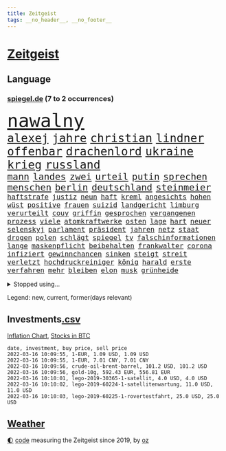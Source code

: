 ```yaml
---
title: Zeitgeist
tags: __no_header__, __no_footer__
---
```


# [Zeitgeist](https://oliz.io/zeitgeist/)

## Language

<h3><a href="https://www.spiegel.de" target="_blank">spiegel.de</a> (7 to 2 occurrences)</h3>
<p style="font-family:monospace">
<span style="font-size:32pt"><a href="news_links.html#nawalny" class="current">nawalny</a></span>
<br>
<span style="font-size:20pt"><a href="news_links.html#alexej" class="current">alexej</a></span>
<span style="font-size:20pt"><a href="news_links.html#jahre" class="current">jahre</a></span>
<span style="font-size:20pt"><a href="news_links.html#christian" class="current">christian</a></span>
<span style="font-size:20pt"><a href="news_links.html#lindner" class="current">lindner</a></span>
<span style="font-size:20pt"><a href="news_links.html#offenbar" class="current">offenbar</a></span>
<span style="font-size:20pt"><a href="news_links.html#drachenlord" class="new">drachenlord</a></span>
<span style="font-size:20pt"><a href="news_links.html#ukraine" class="current">ukraine</a></span>
<span style="font-size:20pt"><a href="news_links.html#krieg" class="current">krieg</a></span>
<span style="font-size:20pt"><a href="news_links.html#russland" class="current">russland</a></span>
<br>
<span style="font-size:16pt"><a href="news_links.html#mann" class="current">mann</a></span>
<span style="font-size:16pt"><a href="news_links.html#landes" class="current">landes</a></span>
<span style="font-size:16pt"><a href="news_links.html#zwei" class="current">zwei</a></span>
<span style="font-size:16pt"><a href="news_links.html#urteil" class="current">urteil</a></span>
<span style="font-size:16pt"><a href="news_links.html#putin" class="current">putin</a></span>
<span style="font-size:16pt"><a href="news_links.html#sprechen" class="current">sprechen</a></span>
<span style="font-size:16pt"><a href="news_links.html#menschen" class="current">menschen</a></span>
<span style="font-size:16pt"><a href="news_links.html#berlin" class="current">berlin</a></span>
<span style="font-size:16pt"><a href="news_links.html#deutschland" class="current">deutschland</a></span>
<span style="font-size:16pt"><a href="news_links.html#steinmeier" class="current">steinmeier</a></span>
<br>
<span style="font-size:12pt"><a href="news_links.html#haftstrafe" class="current">haftstrafe</a></span>
<span style="font-size:12pt"><a href="news_links.html#justiz" class="current">justiz</a></span>
<span style="font-size:12pt"><a href="news_links.html#neun" class="current">neun</a></span>
<span style="font-size:12pt"><a href="news_links.html#haft" class="current">haft</a></span>
<span style="font-size:12pt"><a href="news_links.html#kreml" class="current">kreml</a></span>
<span style="font-size:12pt"><a href="news_links.html#angesichts" class="current">angesichts</a></span>
<span style="font-size:12pt"><a href="news_links.html#hohen" class="current">hohen</a></span>
<span style="font-size:12pt"><a href="news_links.html#wüst" class="current">wüst</a></span>
<span style="font-size:12pt"><a href="news_links.html#positive" class="current">positive</a></span>
<span style="font-size:12pt"><a href="news_links.html#frauen" class="current">frauen</a></span>
<span style="font-size:12pt"><a href="news_links.html#suizid" class="current">suizid</a></span>
<span style="font-size:12pt"><a href="news_links.html#landgericht" class="current">landgericht</a></span>
<span style="font-size:12pt"><a href="news_links.html#limburg" class="current">limburg</a></span>
<span style="font-size:12pt"><a href="news_links.html#verurteilt" class="current">verurteilt</a></span>
<span style="font-size:12pt"><a href="news_links.html#couy" class="new">couy</a></span>
<span style="font-size:12pt"><a href="news_links.html#griffin" class="new">griffin</a></span>
<span style="font-size:12pt"><a href="news_links.html#gesprochen" class="current">gesprochen</a></span>
<span style="font-size:12pt"><a href="news_links.html#vergangenen" class="current">vergangenen</a></span>
<span style="font-size:12pt"><a href="news_links.html#prozess" class="current">prozess</a></span>
<span style="font-size:12pt"><a href="news_links.html#viele" class="current">viele</a></span>
<span style="font-size:12pt"><a href="news_links.html#atomkraftwerke" class="current">atomkraftwerke</a></span>
<span style="font-size:12pt"><a href="news_links.html#osten" class="current">osten</a></span>
<span style="font-size:12pt"><a href="news_links.html#lage" class="current">lage</a></span>
<span style="font-size:12pt"><a href="news_links.html#hart" class="current">hart</a></span>
<span style="font-size:12pt"><a href="news_links.html#neuer" class="current">neuer</a></span>
<span style="font-size:12pt"><a href="news_links.html#selenskyj" class="current">selenskyj</a></span>
<span style="font-size:12pt"><a href="news_links.html#parlament" class="current">parlament</a></span>
<span style="font-size:12pt"><a href="news_links.html#präsident" class="current">präsident</a></span>
<span style="font-size:12pt"><a href="news_links.html#jahren" class="current">jahren</a></span>
<span style="font-size:12pt"><a href="news_links.html#netz" class="current">netz</a></span>
<span style="font-size:12pt"><a href="news_links.html#staat" class="current">staat</a></span>
<span style="font-size:12pt"><a href="news_links.html#drogen" class="current">drogen</a></span>
<span style="font-size:12pt"><a href="news_links.html#polen" class="current">polen</a></span>
<span style="font-size:12pt"><a href="news_links.html#schlägt" class="current">schlägt</a></span>
<span style="font-size:12pt"><a href="news_links.html#spiegel" class="current">spiegel</a></span>
<span style="font-size:12pt"><a href="news_links.html#tv" class="current">tv</a></span>
<span style="font-size:12pt"><a href="news_links.html#falschinformationen" class="current">falschinformationen</a></span>
<span style="font-size:12pt"><a href="news_links.html#lange" class="current">lange</a></span>
<span style="font-size:12pt"><a href="news_links.html#maskenpflicht" class="current">maskenpflicht</a></span>
<span style="font-size:12pt"><a href="news_links.html#beibehalten" class="current">beibehalten</a></span>
<span style="font-size:12pt"><a href="news_links.html#frankwalter" class="current">frankwalter</a></span>
<span style="font-size:12pt"><a href="news_links.html#corona" class="current">corona</a></span>
<span style="font-size:12pt"><a href="news_links.html#infiziert" class="current">infiziert</a></span>
<span style="font-size:12pt"><a href="news_links.html#gewinnchancen" class="new">gewinnchancen</a></span>
<span style="font-size:12pt"><a href="news_links.html#sinken" class="current">sinken</a></span>
<span style="font-size:12pt"><a href="news_links.html#steigt" class="current">steigt</a></span>
<span style="font-size:12pt"><a href="news_links.html#streit" class="current">streit</a></span>
<span style="font-size:12pt"><a href="news_links.html#verletzt" class="current">verletzt</a></span>
<span style="font-size:12pt"><a href="news_links.html#hochdruckreiniger" class="new">hochdruckreiniger</a></span>
<span style="font-size:12pt"><a href="news_links.html#könig" class="current">könig</a></span>
<span style="font-size:12pt"><a href="news_links.html#harald" class="current">harald</a></span>
<span style="font-size:12pt"><a href="news_links.html#erste" class="current">erste</a></span>
<span style="font-size:12pt"><a href="news_links.html#verfahren" class="current">verfahren</a></span>
<span style="font-size:12pt"><a href="news_links.html#mehr" class="current">mehr</a></span>
<span style="font-size:12pt"><a href="news_links.html#bleiben" class="current">bleiben</a></span>
<span style="font-size:12pt"><a href="news_links.html#elon" class="current">elon</a></span>
<span style="font-size:12pt"><a href="news_links.html#musk" class="current">musk</a></span>
<span style="font-size:12pt"><a href="news_links.html#grünheide" class="current">grünheide</a></span>
</p>
<details>
<summary>Stopped using...</summary>
<p class="former" style="font-size:12pt">
partie(517) wünscht(517) alternativen(516) angeles(516) anschlag(516) beispiel(516) co₂(516) ermordet(516) handeln(516) manager(516) schwedische(516) wolfgang(516) arm(515) entwicklungen(515) kündigung(515) netzwerken(515) schlimmer(515) gründer(514) häufiger(514) ifoinstitut(514) klimaneutral(514) komplizen(514) kriminellen(514) rechtsextremismus(514) reform(514) turin(514) drama(513) entlassung(513) figur(513) kurzfristig(513) medizin(513) versuchten(513) achtelfinale(512) bundesrepublik(512) erhoben(512) fand(512) flieht(512) gleichberechtigung(512) heftig(512) innenministerium(512) jobs(512) jörg(512) paare(512) passagiere(512) rassistische(512) reduziert(512) star(512) verstorbenen(512) weltweiten(512) 150(511) 6(511) angemessen(511) digitaler(511) durchsetzen(511) gutachten(511) hebt(511) hotel(511) kapitän(511) muster(511) ruf(511) san(511) spdpolitikerin(511) sturz(511) teilnehmer(511) timo(511) verlief(511) wiederwahl(511) arbeitnehmer(510) arzt(510) bars(510) einführen(510) eugh(510) illegale(510) maximal(510) mitunter(510) persönlich(510) podium(510) terroristen(510) ulm(510) verlegt(510) wahlen(510) weise(510) weisen(510) augsburg(509) bekannten(509) entwurf(509) erneute(509) haseloff(509) katze(509) kurve(509) misshandelt(509) mutmaßlicher(509) nordsee(509) post(509) verdiente(509) ärzten(509) armin(508) beklagen(508) dachte(508) entfernt(508) ideen(508) kanzlerin(508) leiten(508) mengen(508) überzeugen(508) arbeitete(507) aufmerksamkeit(507) aufsehen(507) brauchte(507) dach(507) einstieg(507) geduld(507) hinweisen(507) illegal(507) nominierung(507) scheuer(507) vertreter(507) bewegung(506) einzelnen(506) erholt(506) feier(506) lob(506) opfern(506) rechtlich(506) riss(506) schwindet(506) ungarns(506) weitergegeben(506) yorker(506) atem(505) ausreichend(505) beginnen(505) begrenzen(505) digitalen(505) internen(505) kleines(505) langfristig(505) pariser(505) schweigen(505) spanischen(505) spott(505) starken(505) vielerorts(505) anlagen(504) anwälte(504) bot(504) brexit(504) debatten(504) djokovic(504) entscheidenden(504) erlitt(504) inszeniert(504) verboten(504) verstärken(504) weite(504) werbung(504) überlebte(504) übernahme(504) debakel(503) durften(503) gefährlicher(503) hände(503) jury(503) kostenlose(503) lothar(503) modell(503) party(503) umso(503) verlängerung(503) zugelassen(503) überprüft(503) abstand(502) andré(502) beschert(502) boden(502) freunden(502) gefördert(502) lakers(502) metropolen(502) punkten(502) regensburg(502) scharfe(502) trieb(502) album(501) bolsonaro(501) erlebte(501) ermittlern(501) extremen(501) geprüft(501) islamisten(501) jair(501) lagen(501) meist(501) netzwerk(501) rat(501) schöne(501) sexuell(501) spektakulären(501) töten(501) big(500) coach(500) dennis(500) dominanz(500) grün(500) heimlich(500) kimmich(500) letzter(500) null(500) schüssen(500) sportlerinnen(500) teamkollegen(500) wirtschaftliche(500) 2011(499) auskunft(499) erhielt(499) fußballprofi(499) tragödie(499) umsetzen(499) betont(498) biontech(498) euparlament(498) restaurant(498) stärksten(498) triumph(498) verbessert(498) verbindung(498) wähler(498) abgehört(497) alice(497) befreit(497) durchgesetzt(497) gestritten(497) kilometern(497) kinos(497) toter(497) auftrag(496) begriff(496) billie(496) eilish(496) festgestellt(496) petra(496) trafen(496) unzählige(496) beinahe(495) erschöpft(495) anhänger(494) geimpft(494) seltsame(494) vermeintlichen(493) landete(492) matthew(492) pkw(492) zahlte(492) zusammenstoß(492) gästen(491) mieten(491) monats(491) aktie(490) enden(490) entspannung(490) verwickelt(490) züge(490) engpässe(489) ministerium(489) klarer(488) kontaktbeschränkungen(488) ostsee(488) zukünftig(488) 19jähriger(487) dran(487) rettete(487) steffen(487) kracht(486) nachbar(486) sachsens(486) schießen(486) verheerend(486) digital(485) eigenem(485) griechischen(485) justin(485) amerikas(484) enttäuschung(484) erschießt(484) kostenlos(484) rang(484) stürzen(484) gewahrsam(483) insolvenz(483) vorbereitung(483) analysiert(482) ute(482) verzeichnet(482) fortsetzung(481) hessischen(481) rundfunk(481) titelverteidiger(481) klimaziele(480) landesweit(480) vermisste(480) bangt(479) pushbacks(479) enthüllungen(478) intensivstation(478) uhaft(478) verkürzt(478) vermissten(478) ältere(478) einblick(477) wirbel(477) abstieg(476) football(476) verfassungsgericht(476) andrew(475) maschine(475) stahl(475) ungeklärt(475) doping(474) katharina(473) schritten(472) schätzen(472) smartphones(471) verschafft(471) einleiten(470) geblieben(469) klees(469) runden(469) sophie(469) staus(469) flug(467) hype(467) dorf(466) sogenannten(466) wiedergewählt(466) voraussichtlich(464) annäherung(463) johannes(462) verhinderte(462) voraussetzung(462) armen(460) geimpfte(460) kontert(459) staatsoberhaupt(459) premiers(455) spacex(455) versicherer(455) gewusst(454) lockern(454) coronafolgen(452) tolle(452) gesichter(451) möglichkeit(451) schweine(451) daheim(450) gala(450) rätseln(448) bundespräsidenten(447) schadensersatz(446) heimsieg(443) quadratmeter(442) last(440) solches(439) geheime(438) befunden(437) kilo(437) badenwürttembergischen(436) coronawochenüberblick(434) effekt(433) kopfverletzungen(424) ereignet(418) spritze(417) mallorca(411) glasgow(408) technische(407) juristische(402) wucht(402) kreuzung(400) singen(397) verschickt(393) karriereende(389) triumphierte(389) trinken(383) faust(381) afghanistans(378) anfeindungen(378) fahrbahn(377) grab(377) haiti(376) großstädten(372) rückgang(370) j(369) notstand(366) missbrauchsvorwürfen(361) rausch(360) kündigungen(351) angefeindet(350) strecken(349) erschoss(347) gekippt(345) ermittlungsverfahren(341) schenkt(341) 15jähriger(334) zoff(325) bundesstaaten(324) kanadischen(322) aufreger(319) höchster(316) linda(314) pcrtests(311) niemandem(310) finanziert(308) wütenden(308) reichtum(304) 2045(298) genesene(294) holz(293) zurückzukehren(292) nationaltrainer(284) historikerin(280) gefilmt(276) gefälscht(276) akzeptieren(273) stärkere(271) zusammenarbeiten(268) unschuldig(266) darstellung(265) ausgestellt(263) lokal(260) us(259) 01(258) anführer(256) naht(254) scheiterten(254) kündigten(251) indigene(250) bestseller(249) kleidung(249) zusammengestoßen(249) gerüchten(244) bundesanwaltschaft(242) kämpften(242) millionenentschädigung(242) astronomen(240) demenz(240) lkwanhänger(239) seenot(239) spitzenpolitiker(238) geldwäsche(237) rechtens(233) white(233) dick(232) umweltverbände(232) bundesrat(231) kürzen(229) verunsichert(229) attackierte(228) selbstkritisch(227) nächster(226) fühlte(224) hamburgs(224) kreißsaal(224) bafin(221) nähert(221) brasilianischen(220) zähne(220) saßen(217) 210(216) superstars(215) topmanager(214) beliebte(213) 120(212) sportlern(211) forschungsteam(210) kameras(209) zutritt(208) abzugeben(206) erkenntnissen(205) labore(205) abwesenheit(204) berühmteste(204) nachträglich(204) carrie(203) immobilienmarkt(203) ungeimpften(203) 1992(202) coronaleugnern(201) regnet(201) transportieren(201) usnotenbank(200) aufwand(199) erzeugen(199) köpfen(199) preisanstieg(199) navy(198) lebenden(197) sprint(197) achtjährige(195) befürchtete(195) ertranken(195) benedikt(192) gewählte(191) aufträge(189) chappatte(189) pcrtest(189) rast(189) wahrscheinlicher(189) anlage(187) gewohnt(185) konten(185) rundfunks(184) jahn(183) autokonzerne(182) samsungs(182) wahlberechtigten(182) orlando(181) kamala(180) neuesten(180) zeitungsbericht(178) ausgeschöpft(177) francisco(177) gehälter(177) somalia(176) springer(175) tränengas(175) tennessee(174) wahlkampfauftakt(174) taxi(172) volkspartei(172) prangert(171) hawaii(170) delivery(169) hero(169) längsten(169) vergnügen(168) atombombe(167) staatsanwältin(167) virginia(167) fehlender(165) 06(164) coronaleugner(163) dealer(163) hofften(163) schnelles(163) einzuschätzen(161) kurssturz(161) startplatz(161) grafiken(160) trage(160) elektrisch(159) coronaprotest(158) ernsthafte(158) giuffre(158) impfnachweise(158) wohnungsnot(158) gordon(157) augenhöhe(155) finanzhilfen(155) ifo(155) inmitten(155) nolan(155) deaktiviert(154) wertet(154) demo(153) emotionen(153) euparlamentarier(153) exklusiven(152) mutmaßliches(152) 3gregel(151) umgebracht(151) basketballstar(150) weltraum(150) 15000(149) lithium(149) fdppolitiker(148) morgan(148) redet(148) schwachstelle(148) franz(147) 1975(146) briefe(146) celtics(146) kurze(146) riefen(146) skispringen(146) tiefer(146) rwe(145) siebenmal(145) klägerin(144) erneuerbaren(143) rückschlägen(143) spiegelrecherchen(143) hannah(142) presseschau(142) wichtiges(142) bedrohte(141) liest(141) ungeimpfter(141) direkte(140) rekonstruiert(140) schmuggel(140) unschuld(140) anfechten(139) natalie(139) organisieren(139) 35000(138) kälte(138) stade(138) verbindliche(138) erneutes(137) jährlich(137) berufen(136) verheerendes(136) warburg(135) 2700(134) betrunkenen(134) co2preis(134) saal(134) topligen(134) filmbranche(133) webb(133) beantwortet(132) vergibt(132) beifahrer(131) naturschützer(131) radioaktiv(131) sauer(131) äußerten(131) sprecherin(130) stau(130) winkel(130) 66(129) misshandlungen(129) zulauf(129) hiv(128) schleuser(128) sicherstellen(128) langjähriger(127) missbrauchsskandal(127) damaligen(126) feiertag(126) gebilligt(126) bremens(125) bescherte(124) bundländerrunde(124) vorzugehen(124) bestehe(123) tagung(123) christliche(122) roth(122) betrüger(121) bundestagspräsidentin(121) gewaltsamer(121) opel(121) preisverleihung(121) wirtschaftsforscher(121) aaron(120) drogenhandel(120) däne(120) norderstedt(120) rechtsextrem(120) wasseroberfläche(120) bas(119) bärbel(119) christlichen(119) objekt(119) versenkt(119) fotografin(118) härten(118) veröffentlichten(118) eintraf(117) fegte(117) kaeser(117) freier(116) isrückkehrerin(116) pubs(116) renaissance(116) thorsten(116) hinterließ(115) ampelpartner(114) mitschuld(114) seibert(114) fasziniert(113) geringen(113) zweifache(113) houston(112) irgendwas(112) rande(112) schrittweise(112) verfassungsbeschwerde(111) berlinale(110) nervös(110) benin(108) formuliert(107) sammlung(107) unbegründet(107) amanda(106) finanzen(106) rauswerfen(106) beantworten(105) coaching(105) gegentore(105) homo(105) sapiens(105) überlebender(105) autonome(104) kartoffeln(103) laura(103) musikfestival(103) regierungen(103) strompreis(103) topspieler(103) lebendig(102) marburger(102) buhlen(101) extremer(101) kollisionskurs(101) zuverlässig(101) quarterback(100) teslaaktien(100) 17jähriger(99) anleitung(99) havre(99) stellvertretenden(99) vorstandschef(99) zukünftigen(99) strafstoß(98) stromkunden(98) versicherung(98) geschmack(97) verglich(97) vertrauliche(97) zehnjährigen(97) zustande(97) playoffs(96) yanqing(96) besatzungsmitglieder(95) stellvertreterin(95) tranken(95) verwüstung(95) beratung(94) patientinnen(94) pech(94) söldnern(94) bahnbrechende(93) rodler(93) meteorologen(92) bauernbewegung(91) heran(91) mobilisieren(91) rauschgift(91) 143(90) coronaproteste(90) escooter(90) promis(90) rekordzahl(90) klimaverhandlungen(89) coronarunde(88) grandiose(88) missverstanden(88) monteure(88) skrupellosen(88) unterallgäu(88) westeuropa(88) befragten(87) ghislaine(87) kontakten(87) lasse(87) maxwell(87) mogadischu(87) olympiaausrichter(87) singe(87) 116(86) brennt(86) gleiche(86) ministerinnen(86) organisatoren(86) festivals(85) geisenberger(85) gestaltet(85) sportstätten(85) böses(84) erwachen(84) gastwirte(84) ligaspiele(84) story(84) /(83) kachelmann(83) leichenteile(83) menschenrechtslage(83) mittendrin(83) talibansprecher(83) vorsorglich(83) 1400(82) neugier(82) shop(82) tabellenkeller(82) wecken(82) 87(81) beratungsfirma(81) demütigung(81) elbe(81) gedenktag(81) nordische(81) ostwestfalen(81) vertrauensverlust(81) 51(80) cumexaffäre(80) jederzeit(80) kleinanzeigen(80) langläuferinnen(80) stausee(80) tschentscher(80) arbeite(79) dopings(79) ebay(79) fdpminister(79) fünfter(79) heuferumlauf(79) klaas(79) meldung(79) pflegeimpfpflicht(79) verbrennen(79) verstörende(79) automatische(78) brentford(78) buschmann(78) negativserie(78) superlative(78) zeitnah(78) zuständig(78) angeht(77) familienstreit(77) kriminologin(77) lieferung(77) schultz(77) totschlags(77) umsatzrückgängen(77) aufsehenerregenden(76) bewundert(76) coronabeschlüsse(76) derart(76) einzigartige(76) elle(76) omikronausbruch(76) parallelwelt(76) stimmungstest(76) 330(75) 3gnachweis(75) ariane(75) bundestagsabgeordneten(75) herstellen(75) müdigkeit(75) schneit(75) tipp(75) turniere(75) wettert(75) auftaucht(74) clanboss(74) hausbauer(74) kronprinzessin(74) paradox(74) polizeikräfte(74) amtssitz(73) grau(73) humphries(73) kaillie(73) lochner(73) machtdemonstration(73) steuergeld(73) öffentlichrechtlichen(73) durcheinander(72) einsteiger(72) erzwingen(72) exklusiv(72) kapiteln(72) landwirtschaftsminister(72) scheine(72) verstreichen(72) brückenbauer(71) kurzerhand(71) mammutaufgabe(71) niedrigeres(71) ardmediathek(70) aufmischen(70) diplomatie(70) dopingprobe(70) gewährt(70) marschierte(70) möchten(70) rasanten(70) skispringer(70) veröffentlichen(70) viererbob(70) 750000(69) abwehrraketen(69) alarmierend(69) boy(69) deeskalation(69) fehlerfrei(69) hinweggefegt(69) inspiriert(69) preissteigerungen(69) surfer(69) übergangszeit(69) geste(68) pechstein(68) beamter(67) singles(67) wahnsinn(67) 49jährige(66) bestanden(66) erfuhren(66) geldanlage(66) mühen(66) nominierungen(66) phoenix(66) ricarda(66) ullmann(66) verdorben(66) vermächtnis(66) autonomes(65) fensterscheiben(65) kinderzimmer(65) mönch(65) renault(65) schatz(65) telefonieren(65) traurige(65) beschwört(64) ingrid(64) klettern(64) landstriche(64) mediatheken(64) senegal(64) bowl(63) buchenwald(63) gewaltigen(63) großzügige(63) impossible(63) innenausschuss(63) karpfen(63) sendungen(63) absurden(62) angelegt(62) coronaschutzmaßnahmen(62) rogers(62) äh(62) exsoldat(61) formtief(61) partygate(61) topdiplomatin(61) weltcup(61) wimbledon(61) ergreifen(60) filmpreis(60) hochzeit(60) obdachlosigkeit(60) preiserhöhung(60) traumjob(60) chinastrategie(59) lobbyistin(59) notenbanken(59) prozesses(59) suizide(59) tvübertragung(59) aktionismus(58) ausgezeichnete(58) bundespräsidentenwahl(58) europaweit(58) rosenmontagszug(58) eisenbichler(57) osnabrück(57) russischukrainischen(57) vergiftet(57) beschweren(56) erwachsener(56) gelder(56) paartherapeutin(56) schauspielerinnen(56) versteigerung(56) academy(55) gorman(55) impfregister(55) coburg(54) dortigen(54) getränke(54) hai(54) original(54) superg(54) dreyer(53) drohung(53) erleiden(53) riesenslalom(53) untergang(53) virale(53) weltraumteleskop(53) absolut(52) aktionsplan(52) angreifen(52) arbeitnehmerinnen(52) burghardt(52) eingegangen(52) jamanka(52) lebenshaltungskosten(52) mariama(52) privathaus(52) streifenwagen(52) 25000(51) anstehende(51) geburten(51) impfpflichtdebatte(51) ineinander(51) salat(51) strafanzeige(51) topstar(51) tragikomödie(51) verabreden(51) verbots(51) überwachung(51) ausreise(50) extrembergsteiger(50) gespendet(50) grundstücks(50) gülle(50) kreditvergabe(50) massenstartrennen(50) osze(50) podcasts(50) versilbern(50) ausblick(49) eughurteil(49) fülle(49) geistig(49) gesundheitsbehörde(49) mindestlohns(49) rüstungsexporte(49) partnerin(48) persönlicher(48) riet(48) zerbricht(48) beifahrerin(47) kümmert(47) peilt(47) persönlichkeiten(47) rückschläge(47) zeitgemäß(47) beschlüssen(46) fischen(46) kobayashi(46) reiches(46) ryoyu(46) verfassungswidrige(46) bobsport(45) dänemarks(45) europaabgeordneter(45) hennig(45) stammte(45) verkürzung(45) website(45) zeitungen(45) crewmitglieder(44) einheimische(44) enttäuschungen(44) erwerben(44) geschlampt(44) paypal(44) rodeln(44) täuschung(44) aufstehen(43) auszustrahlen(43) japaner(43) millionenstrafen(43) pablo(43) postboten(43) prügeln(43) tiefpunkt(43) reparatur(42) überschwemmt(42) auswirken(41) dominant(41) fitness(41) gefeierten(41) usvizepräsidentin(41) begeisterte(40) brisante(40) expremier(40) panne(40) protestierende(40) siegerehrung(40) späten(40) zündete(40) familienvater(39) fehlstart(39) greene(39) görlitz(39) marjorie(39) selbstverständlich(39) wlan(39) datenschutz(38) landwirten(38) ploß(38) 130000(37) fußballstadion(37) gegründet(37) mediensubventionen(37) partygateskandal(37) schulbezirk(37) teppich(37) volksabstimmung(37) abgerissen(36) hof(36) lagern(36) moderieren(36) royal(36) schnelltest(36) verwendung(36) beleg(35) erftstadt(35) erlebten(35) erlegt(35) impfnachweis(35) nervt(35) operation(35) religiöse(35) zunichte(35) ausgrenzung(34) forschungsergebnisse(34) geglaubter(34) regierungsberater(34) raubkatzen(33) schwerwiegenden(33) verbessern(33) bobfahrer(32) einstweiliger(32) entgeht(32) erwachsenenalter(32) fett(32) lockdownpartys(32) strolz(32) tennisweltranglistenerste(32) trabert(32) trick(32) achtjähriger(31) baupreise(31) dienstgrade(31) fremd(31) joschka(31) klingen(31) krankheiten(31) macher(31) matchwinner(31) population(31) päckchen(31) verschont(31) doll(30) frankfurts(30) krüger(30) m(30) neckar(30) plenarsaal(30) überflüssige(30) 61jähriger(29) anstrengungen(29) exaußenminister(29) hofmeister(29) kühler(29) motivierte(29) ramona(29) snowboarderin(29) spezialkräfte(29) 23jährige(28) 93(28) anstalt(28) justizministerin(28) kondome(28) lobende(28) sofortige(28) startrecht(28) topfavorit(28) adern(27) bauernpräsident(27) fertigstellung(27) oberbürgermeisters(27) russlandkonflikt(27) schlammlawine(27) umland(27) verlässlich(27) viereinhalb(27) arizona(26) azoren(26) emden(26) heutzutage(26) jubelt(26) krebitz(26) nicolette(26) rosenkohl(26) wundert(26) zelt(26) übergewichtig(26) überzeugung(26) baustopp(25) botschafterin(25) demoliert(25) großveranstaltung(25) honduras(25) itexperte(25) minusgrade(25) murray(25) uspolizei(25) vagen(25) wüten(25) bergung(24) eutaxonomie(24) genesenenstatus(24) rekordeinbruch(24) zurückkommen(24) ai(23) echtheit(23) starter(23) unheimlich(23) arenen(22) aufgelegt(22) bengals(22) cincinnati(22) einlenken(22) email(22) interessieren(22) kansas(22) maine(22) normalschanze(22) olympisches(22) orkan(22) schwinden(22) stürmisch(22) unangenehm(22) wassersportler(22) asiatische(21) beriet(21) drahtzieher(21) gemeine(21) ilnur(21) odermatt(21) strafrechtlich(21) trägerrakete(21) versagte(21) vorprodukte(21) burkina(20) celsius(20) eh(20) faso(20) gesichtserkennung(20) ischinger(20) skination(20) sturmflut(20) umgestürzte(20) umstürzende(20) otte(19) skeleton(19) stufenweise(19) umfragen(19) wintersturm(19) abzulehnen(18) exberater(18) hessenthaler(18) meuthen(18) witt(18) wuppertaler(18) österreicher(18) altenheimen(17) durchbrachen(17) gedemütigt(17) ottawa(17) parteipolitische(17) trudeau(17) attestiert(16) bundesversammlung(16) fahnenträger(16) iocchef(16) salah(16) stromanbieter(16) truppenabzug(16) 37jährigen(15) abschaffung(15) exsiemenschef(15) hinderlich(15) just(15) kylian(15) like(15) rauchen(15) that(15) antiterroreinsatz(14) cnnpräsident(14) eiertanz(14) kfwförderstopp(14) neubauten(14) plage(14) spätem(14) verlage(14) anzahl(13) dr(13) frenzel(13) nolte(13) schülern(13) öffnungsschritte(13) beton(12) blumenkohl(12) kruse(12) rummel(12) sensationell(12) spezialisierte(12) waschbär(12) a100(11) biathlonstaffel(11) bill(11) ereignissen(11) kriminalfall(11) landrat(11)
</p>
</details>
<p>Legend: <span class="new">new</span>, <span class="current">current</span>, <span class="former">former(days relevant)</span></p>

## Investments[.csv](investments.csv)

[Inflation Chart](https://inflationchart.com),
[Stocks in BTC](https://stonksinbtc.xyz/)

```
date, investment, buy price, sell price
2022-03-16 10:09:55, 1-EUR, 1.09 USD, 1.09 USD
2022-03-16 10:09:55, 1-EUR, 7.01 CNY, 7.01 CNY
2022-03-16 10:09:56, crude-oil-brent-barrel, 101.2 USD, 101.2 USD
2022-03-16 10:09:56, gold-10g, 592.43 EUR, 556.81 EUR
2022-03-16 10:10:01, lego-2019-30365-1-satellit, 4.0 USD, 4.0 USD
2022-03-16 10:10:02, lego-2019-60224-1-satellitenwartung, 11.0 USD, 11.0 USD
2022-03-16 10:10:03, lego-2019-60225-1-rovertestfahrt, 25.0 USD, 25.0 USD
```

## [Weather](weather.html)

<footer>
<a href="javascript:toggleTheme()" class="nav">🌓</a>
<a href="https://github.com/ooz/zeitgeist">code</a> measuring the Zeitgeist since 2019, by <a href="https://oliz.io">oz</a>
</footer>
